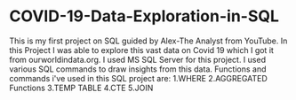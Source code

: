 # COVID-19-Data-Exploration-in-SQL

This is my first project on SQL guided by Alex-The Analyst from YouTube.
In this Project I was able to explore this vast data on Covid 19 which I got it from ourworldindata.org.
I used MS SQL Server for this project.
I used various SQL commands to draw insights from this data.
Functions and commands i've used in this SQL project are:
1.WHERE
2.AGGREGATED Functions
3.TEMP TABLE
4.CTE
5.JOIN
